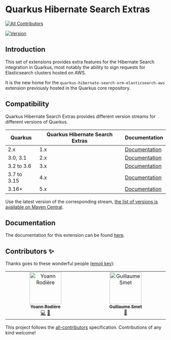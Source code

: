 # Quarkus Hibernate Search Extras
<!-- ALL-CONTRIBUTORS-BADGE:START - Do not remove or modify this section -->
[![All Contributors](https://img.shields.io/badge/all_contributors-2-orange.svg?style=flat-square)](#contributors-)
<!-- ALL-CONTRIBUTORS-BADGE:END -->

[![Version](https://img.shields.io/maven-central/v/io.quarkiverse.hibernatesearchextras/quarkus-hibernate-search-extras-parent?logo=apache-maven&style=flat-square)](https://central.sonatype.com/artifact/io.quarkiverse.hibernatesearchextras/quarkus-hibernate-search-orm-elasticsearch-aws)

## Introduction

This set of extensions provides extra features for the Hibernate Search integration in Quarkus, most notably the ability to sign requests for Elasticsearch clusters hosted on AWS.

It is the new home for the `quarkus-hibernate-search-orm-elasticsearch-aws` extension previously hosted in the Quarkus core repository.

## Compatibility

Quarkus Hibernate Search Extras provides different version streams for different versions of Quarkus.

| Quarkus     | Quarkus Hibernate Search Extras | Documentation                                                                                                  |
|-------------|---------------------------------|----------------------------------------------------------------------------------------------------------------|
| 2.x         | 1.x                             | [Documentation](https://quarkiverse.github.io/quarkiverse-docs/quarkus-hibernate-search-extras/1.x/index.html) |
| 3.0, 3.1    | 2.x                             | [Documentation](https://quarkiverse.github.io/quarkiverse-docs/quarkus-hibernate-search-extras/2.x/index.html) |
| 3.2 to 3.6  | 3.x                             | [Documentation](https://quarkiverse.github.io/quarkiverse-docs/quarkus-hibernate-search-extras/3.x/index.html) |
| 3.7 to 3.15 | 4.x                             | [Documentation](https://quarkiverse.github.io/quarkiverse-docs/quarkus-hibernate-search-extras/4.x/index.html) |
| 3.16+       | 5.x                             | [Documentation](https://quarkiverse.github.io/quarkiverse-docs/quarkus-hibernate-search-extras/dev/index.html) |


Use the latest version of the corresponding stream, [the list of versions is available on Maven Central](https://search.maven.org/artifact/io.quarkiverse.hibernatesearchextras/quarkus-hibernate-search-orm-elasticsearch-aws).

## Documentation

The documentation for this extension can be found [here](https://quarkiverse.github.io/quarkiverse-docs/quarkus-hibernate-search-extras/dev/index.html).

## Contributors ✨

Thanks goes to these wonderful people ([emoji key](https://allcontributors.org/docs/en/emoji-key)):

<!-- ALL-CONTRIBUTORS-LIST:START - Do not remove or modify this section -->
<!-- prettier-ignore-start -->
<!-- markdownlint-disable -->
<table>
  <tbody>
    <tr>
      <td align="center" valign="top" width="14.28%"><a href="https://github.com/yrodiere"><img src="https://avatars.githubusercontent.com/u/412878?v=4?s=100" width="100px;" alt="Yoann Rodière"/><br /><sub><b>Yoann Rodière</b></sub></a><br /><a href="https://github.com/quarkiverse/quarkus-hibernate-search-extras/commits?author=yrodiere" title="Code">💻</a> <a href="#maintenance-yrodiere" title="Maintenance">🚧</a></td>
      <td align="center" valign="top" width="14.28%"><a href="https://lesincroyableslivres.fr/"><img src="https://avatars.githubusercontent.com/u/1279749?v=4?s=100" width="100px;" alt="Guillaume Smet"/><br /><sub><b>Guillaume Smet</b></sub></a><br /><a href="#maintenance-gsmet" title="Maintenance">🚧</a></td>
    </tr>
  </tbody>
</table>

<!-- markdownlint-restore -->
<!-- prettier-ignore-end -->

<!-- ALL-CONTRIBUTORS-LIST:END -->

This project follows the [all-contributors](https://github.com/all-contributors/all-contributors) specification. Contributions of any kind welcome!
